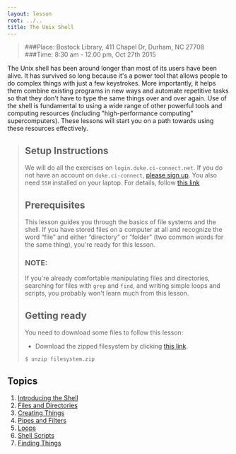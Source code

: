 ```yaml
---
layout: lesson
root: ../..
title: The Unix Shell
---
```


>
>
>###Place: Bostock Library, 411 Chapel Dr, Durham, NC 27708
>###Time: 8:30 am - 12.00 pm, Oct 27th 2015
>

The Unix shell has been around longer than most of its users have been alive.
It has survived so long because it's a power tool
that allows people to do complex things with just a few keystrokes.
More importantly,
it helps them combine existing programs in new ways
and automate repetitive tasks
so that they don't have to type the same things over and over again.
Use of the shell is fundamental to using a wide range of other powerful tools 
and computing resources (including "high-performance computing" supercomputers).
These lessons will start you on a path towards using these resources effectively.

> ## Setup Instructions
> We will do all the exercises on `login.duke.ci-connect.net`.  If you do not have an account on
> `duke.ci-connect`, [please sign up](https://duke.ci-connect.net/signup). You also need 
`SSH` installed on your laptop.  For details, follow [this link](http://swc-osg-workshop.github.io/2015-10-27-duke/setup.html)
>
> ## Prerequisites
> This lesson guides you through the basics of file systems and the
> shell.  If you have stored files on a computer at all and recognize
> the word “file” and either “directory” or “folder” (two common words
> for the same thing), you're ready for this lesson.
>
> ### NOTE: 
> If you're already comfortable manipulating files and directories,
> searching for files with `grep` and `find`, and writing simple loops
> and scripts, you probably won't learn much from this lesson.
>
> ## Getting ready
> You need to download some files to follow this lesson:
>
> *    Download the zipped filesystem by clicking [this link](../../data/filesystem.zip). 
>
> ~~~
> $ unzip filesystem.zip
> ~~~

## Topics
1.  [Introducing the Shell](00-intro.html)
2.  [Files and Directories](01-filedir.html)
3.  [Creating Things](02-create.html)
4.  [Pipes and Filters](03-pipefilter.html)
5.  [Loops](04-loop.html)
6.  [Shell Scripts](05-script.html)
7.  [Finding Things](06-find.html)

